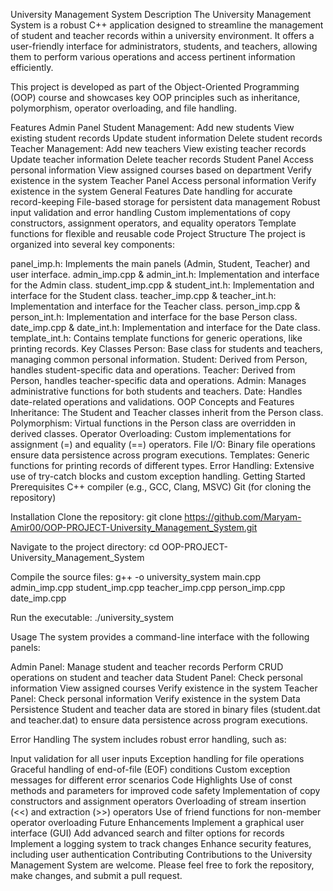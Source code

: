 University Management System
Description
The University Management System is a robust C++ application designed to streamline the management of student and teacher records within a university environment. It offers a user-friendly interface for administrators, students, and teachers, allowing them to perform various operations and access pertinent information efficiently.

This project is developed as part of the Object-Oriented Programming (OOP) course and showcases key OOP principles such as inheritance, polymorphism, operator overloading, and file handling.

Features
Admin Panel
Student Management:
Add new students
View existing student records
Update student information
Delete student records
Teacher Management:
Add new teachers
View existing teacher records
Update teacher information
Delete teacher records
Student Panel
Access personal information
View assigned courses based on department
Verify existence in the system
Teacher Panel
Access personal information
Verify existence in the system
General Features
Date handling for accurate record-keeping
File-based storage for persistent data management
Robust input validation and error handling
Custom implementations of copy constructors, assignment operators, and equality operators
Template functions for flexible and reusable code
Project Structure
The project is organized into several key components:

panel_imp.h: Implements the main panels (Admin, Student, Teacher) and user interface.
admin_imp.cpp & admin_int.h: Implementation and interface for the Admin class.
student_imp.cpp & student_int.h: Implementation and interface for the Student class.
teacher_imp.cpp & teacher_int.h: Implementation and interface for the Teacher class.
person_imp.cpp & person_int.h: Implementation and interface for the base Person class.
date_imp.cpp & date_int.h: Implementation and interface for the Date class.
template_int.h: Contains template functions for generic operations, like printing records.
Key Classes
Person: Base class for students and teachers, managing common personal information.
Student: Derived from Person, handles student-specific data and operations.
Teacher: Derived from Person, handles teacher-specific data and operations.
Admin: Manages administrative functions for both students and teachers.
Date: Handles date-related operations and validations.
OOP Concepts and Features
Inheritance: The Student and Teacher classes inherit from the Person class.
Polymorphism: Virtual functions in the Person class are overridden in derived classes.
Operator Overloading: Custom implementations for assignment (=) and equality (==) operators.
File I/O: Binary file operations ensure data persistence across program executions.
Templates: Generic functions for printing records of different types.
Error Handling: Extensive use of try-catch blocks and custom exception handling.
Getting Started
Prerequisites
C++ compiler (e.g., GCC, Clang, MSVC)
Git (for cloning the repository)

Installation
Clone the repository:
git clone https://github.com/Maryam-Amir00/OOP-PROJECT-University_Management_System.git

Navigate to the project directory:
cd OOP-PROJECT-University_Management_System

Compile the source files:
g++ -o university_system main.cpp admin_imp.cpp student_imp.cpp teacher_imp.cpp person_imp.cpp date_imp.cpp

Run the executable:
./university_system

Usage
The system provides a command-line interface with the following panels:

Admin Panel:
Manage student and teacher records
Perform CRUD operations on student and teacher data
Student Panel:
Check personal information
View assigned courses
Verify existence in the system
Teacher Panel:
Check personal information
Verify existence in the system
Data Persistence
Student and teacher data are stored in binary files (student.dat and teacher.dat) to ensure data persistence across program executions.

Error Handling
The system includes robust error handling, such as:

Input validation for all user inputs
Exception handling for file operations
Graceful handling of end-of-file (EOF) conditions
Custom exception messages for different error scenarios
Code Highlights
Use of const methods and parameters for improved code safety
Implementation of copy constructors and assignment operators
Overloading of stream insertion (<<) and extraction (>>) operators
Use of friend functions for non-member operator overloading
Future Enhancements
Implement a graphical user interface (GUI)
Add advanced search and filter options for records
Implement a logging system to track changes
Enhance security features, including user authentication
Contributing
Contributions to the University Management System are welcome. Please feel free to fork the repository, make changes, and submit a pull request.
